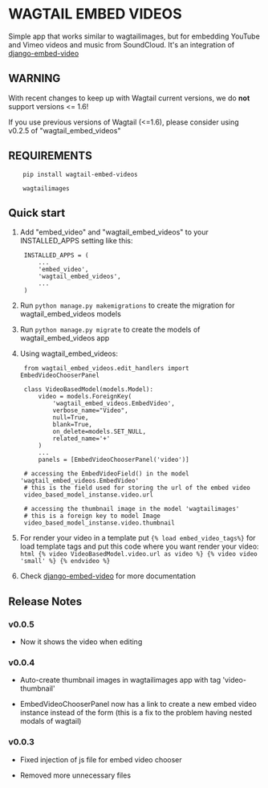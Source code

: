 # WAGTAIL EMBED VIDEOS

Simple app that works similar to wagtailimages, but for embedding YouTube and Vimeo videos and music from SoundCloud.
It's an integration of [django-embed-video](https://github.com/yetty/django-embed-video)


## WARNING

With recent changes to keep up with Wagtail current versions, we do **not** support versions <= 1.6!

If you use previous versions of Wagtail (<=1.6), please consider using v0.2.5 of "wagtail_embed_videos"

## REQUIREMENTS

        pip install wagtail-embed-videos

        wagtailimages

## Quick start

1. Add "embed_video" and "wagtail_embed_videos" to your INSTALLED_APPS setting like this:

        INSTALLED_APPS = (
            ...
            'embed_video',
            'wagtail_embed_videos',
            ...
        )

2. Run `python manage.py makemigrations` to create the migration for wagtail_embed_videos models

3. Run `python manage.py migrate` to create the models of wagtail_embed_videos app

4. Using wagtail_embed_videos:

        from wagtail_embed_videos.edit_handlers import EmbedVideoChooserPanel

        class VideoBasedModel(models.Model):
            video = models.ForeignKey(
                'wagtail_embed_videos.EmbedVideo',
                verbose_name="Video",
                null=True,
                blank=True,
                on_delete=models.SET_NULL,
                related_name='+'
            )
            ...
            panels = [EmbedVideoChooserPanel('video')]

        # accessing the EmbedVideoField() in the model 'wagtail_embed_videos.EmbedVideo'
        # this is the field used for storing the url of the embed video
        video_based_model_instanse.video.url

        # accessing the thumbnail image in the model 'wagtailimages'
        # this is a foreign key to model Image
        video_based_model_instanse.video.thumbnail

5. For render your video in a template put `{% load embed_video_tags%}` for load template tags and put this code where you want render your video:
        ```html
        {% video VideoBasedModel.video.url as video %}
                {% video video 'small' %}
        {% endvideo %}
        ```

6. Check [django-embed-video](https://github.com/yetty/django-embed-video) for more documentation


## Release Notes

### v0.0.5

 - Now it shows the video when editing

### v0.0.4

 - Auto-create thumbnail images in wagtailimages app with tag 'video-thumbnail'

 - EmbedVideoChooserPanel now has a link to create a new embed video instance instead of the form
 (this is a fix to the problem having nested modals of wagtail)

### v0.0.3

- Fixed injection of js file for embed video chooser

- Removed more unnecessary files
